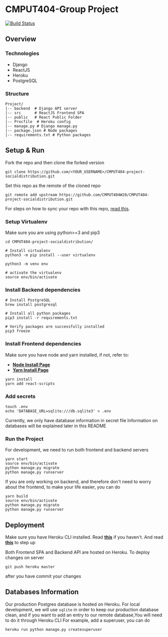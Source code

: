 # CMPUT404-Group Project
[![Build Status](https://travis-ci.com/CMPUT404W20/CMPUT404-project-socialdistribution.svg?branch=master)](https://travis-ci.com/CMPUT404W20/CMPUT404-project-socialdistribution)
## Overview

### Technologies
* Django
* ReactJS
* Heroku
* PostgreSQL

### Structure

```
Project/
|-- backend  # Django API server
|-- src      # ReactJS Frontend SPA
|-- public   # React Public Folder
|-- Procfile  # Heroku config
|-- manage.py # Django manage.py
|-- package.json # Node packages
|-- requirements.txt # Python packages
```

## Setup & Run

Fork the repo and then clone the forked version
```
git clone https://github.com/<YOUR_USERNAME>/CMPUT404-project-socialdistribution.git
```

Set this repo as the remote of the cloned repo
```
git remote add upstream https://github.com/CMPUT404W20/CMPUT404-project-socialdistribution.git
```

For steps on how to sync your repo with this repo, [read this](https://blog.scottlowe.org/2015/01/27/using-fork-branch-git-workflow/).
### Setup Virtualenv
Make sure you are using python>=3 and pip3
```
cd CMPUT404-project-socialdistribution/

# Install virtualenv
python3 -m pip install --user virtualenv

python3 -m venv env

# activate the virtualenv
source env/bin/activate
```

### Install Backend dependencies
```
# Install PostgreSQL
brew install postgresql

# Install all python packages
pip3 install -r requirements.txt

# Verify packages are successfully installed
pip3 freeze
```
### Install Frontend dependencies
Make sure you have node and yarn installed, if not, refer to:
- [**Node Install Page**](https://nodejs.org/en/download/)
- [**Yarn Install Page**](https://legacy.yarnpkg.com/lang/en/docs/install/)
```
yarn install
yarn add react-scripts
```

### Add secrets
```
touch .env
echo 'DATABASE_URL=sqlite:///db.sqlite3' > .env
```
Currently, we only have database information in secret file
Information on databases will be explained later in this README

### Run the Project

For development, we need to run both frontend and backend servers
```
yarn start
source env/bin/activate
python manage.py migrate
python manage.py runserver
```

If you are only working on backend, and therefore don't need to worry about the frontend, to make your life easier, you can do

```
yarn build
source env/bin/activate
python manage.py migrate
python manage.py runserver
```

## Deployment
Make sure you have Heroku CLI installed.
Read [**this**](https://devcenter.heroku.com/articles/heroku-cli#download-and-install) if you haven't.
And read [**this**](https://devcenter.heroku.com/articles/heroku-cli#getting-started) to step up

Both Frontend SPA and Backend API are hosted on Heroku.
To deploy changes on server
```
git push heroku master
```
after you have commit your changes

## Databases Information
Our production Postgres database is hosted on Heroku.
For local development, we will use `sqlite` in order to keep our production database clean, and if you want to add an entry to our remote database,You will need to do it through Heroku CLI
For example, add a superuser, you can do
```
heroku run python manage.py createsuperuser
```

